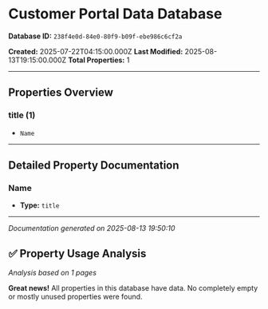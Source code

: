 # Customer Portal Data Database

**Database ID:** `238f4e0d-84e0-80f9-b09f-ebe986c6cf2a`

**Created:** 2025-07-22T04:15:00.000Z
**Last Modified:** 2025-08-13T19:15:00.000Z
**Total Properties:** 1

---

## Properties Overview

### title (1)
- `Name`

---

## Detailed Property Documentation

### Name
- **Type:** `title`

---

*Documentation generated on 2025-08-13 19:50:10*
## ✅ Property Usage Analysis

*Analysis based on 1 pages*

**Great news!** All properties in this database have data. No completely empty or mostly unused properties were found.

